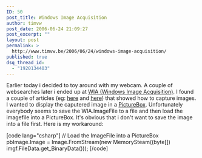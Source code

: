```yaml
---
ID: 50
post_title: Windows Image Acquisition
author: timvw
post_date: 2006-06-24 21:09:27
post_excerpt: ""
layout: post
permalink: >
  http://www.timvw.be/2006/06/24/windows-image-acquisition/
published: true
dsq_thread_id:
  - "1920134403"
---
```

<p>Earlier today i decided to toy around with my webcam. A couple of websearches later i ended up at <a href="http://msdn.microsoft.com/library/default.asp?url=/library/en-us/wia/wia/overviews/startpage.asp">WIA (Windows Image Acquisition)</a>. I found a couple of articles (eg: <a href="http://msdn.microsoft.com/coding4fun/someassemblyrequired/lookatme/default.aspx">here</a> and <a href="http://blogs.msdn.com/robburke/archive/2005/09/21/472541.aspx">here</a>) that showed how to capture images. I wanted to display the caputered image in a <a href="http://msdn2.microsoft.com/en-us/library/system.windows.forms.picturebox.aspx">PictureBox</a>. Unfortunately everybody seems to save the WIA.ImageFile to a file and then load the imagefile into a PictureBox. It's obvious that i don't want to save the image into a file first. Here is my workaround:</p>

[code lang="csharp"]
// Load the ImageFile into a PictureBox
pbImage.Image = Image.FromStream(new MemorySteam((byte[]) imgf.FileData.get_BinaryData()));
[/code]